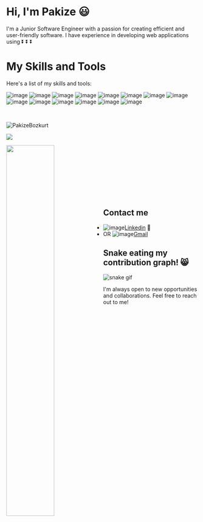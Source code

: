 # Hi, I'm Pakize :smiley:

I'm a Junior Software Engineer with a passion for creating efficient and user-friendly software. I have experience in developing web applications using 
⏬ ⏬ ⏬

# My Skills and Tools

Here's a list of my skills and tools:



![image](https://user-images.githubusercontent.com/97640517/216845082-685ecd71-1a26-477b-8631-3d5a31e219d3.png) ![image](https://user-images.githubusercontent.com/97640517/216845120-10d699ea-4212-4ec5-bc07-eedbe7d7257e.png) ![image](https://user-images.githubusercontent.com/97640517/216845157-49be5871-72ef-4eed-a92e-63d4df49ae49.png) ![image](https://user-images.githubusercontent.com/97640517/216728511-c0d6ec67-0675-4c6f-95e7-cfac877bf5ce.png) ![image](https://user-images.githubusercontent.com/97640517/216728153-7cad6049-29d1-4665-bce9-4f8d2b13863d.png) ![image](https://user-images.githubusercontent.com/97640517/216726721-edadde22-b734-494e-bd3f-24a22ca5932c.png) ![image](https://user-images.githubusercontent.com/97640517/216727740-bdd3d178-186d-462e-a039-877ea367a5e9.png) ![image](https://user-images.githubusercontent.com/97640517/216727393-ae82d707-38b0-474b-8741-58c1d67415ff.png) ![image](https://user-images.githubusercontent.com/97640517/216845290-0a4672d8-4d9a-436b-882d-d8f3dd74ef59.png) ![image](https://user-images.githubusercontent.com/97640517/216845322-cfcf11a8-b9af-4792-99d8-326332f0c765.png) ![image](https://user-images.githubusercontent.com/97640517/216845415-308c9bbc-8c55-4774-bf18-d6f3fe01c1b5.png) ![image](https://user-images.githubusercontent.com/97640517/216845484-3d246f6b-29ab-4c79-b3d8-fb31af67dc1d.png) ![image](https://user-images.githubusercontent.com/97640517/216845512-4d71371e-31cc-4b86-8edf-336bef2d00bb.png) ![image](https://user-images.githubusercontent.com/97640517/216845646-0531fe49-ff73-439e-b21b-a31432a5e53f.png)

<br> 

<p align="left"> <img src="https://komarev.com/ghpvc/?username=PakizeBozkurt" alt="PakizeBozkurt" /> </p>

[![](https://img.shields.io/badge/linkedin-%230077B5.svg?&style=for-the-badge&logo=linkedin&logoColor=white)](https://www.linkedin.com/in/PakizeBozkurt/)

<img src="https://github-readme-stats.vercel.app/api?username=PakizeBozkurt&show_icons=true&theme=vision-friendly-dark" align='left' width="50%">
<br><br><br><br><br><br><br><br>

 
## Contact me
 - ![image](https://user-images.githubusercontent.com/97640517/217108258-44f48f97-e87c-445f-a0d8-90a195a48419.png)[Linkedin](https://www.linkedin.com/in/pakize-bozkurt-36927322b/) 👀
- OR ![image](https://user-images.githubusercontent.com/97640517/217107224-61a55f0d-ba2c-49b4-b9db-15e9cff73023.png)[Gmail](pakiozihak@gmail.com)

## Snake eating my contribution graph! 😸
![snake gif](https://github.com/PakizeBozkurt/PakizeBozkurt/blob/output/github-contribution-grid-snake.gif)


I'm always open to new opportunities and collaborations. Feel free to reach out to me!

